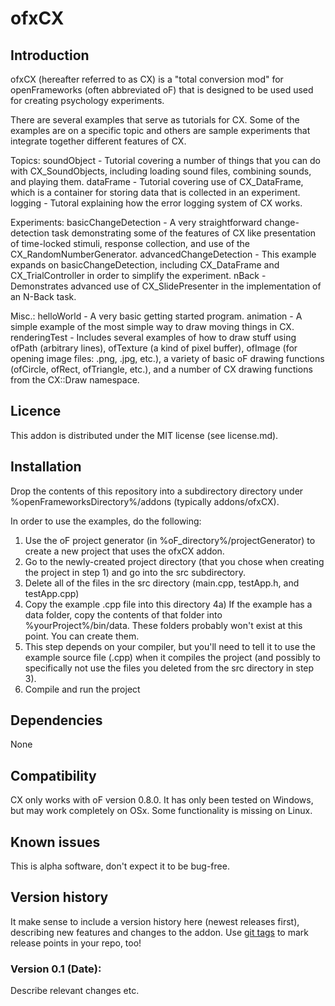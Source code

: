ofxCX
=====================================

Introduction
------------
ofxCX (hereafter referred to as CX) is a "total conversion mod" for openFrameworks (often abbreviated oF) that is designed to be used used for creating psychology experiments.

There are several examples that serve as tutorials for CX. Some of the examples are on a specific topic and others are sample experiments that integrate together different features of CX.

Topics:
soundObject - Tutorial covering a number of things that you can do with CX_SoundObjects, including loading sound files, combining sounds, and playing them.
dataFrame - Tutorial covering use of CX_DataFrame, which is a container for storing data that is collected in an experiment.
logging - Tutoral explaining how the error logging system of CX works.

Experiments:
basicChangeDetection - A very straightforward change-detection task demonstrating some of the features of CX like presentation of time-locked stimuli, response collection, and use of the CX_RandomNumberGenerator.
advancedChangeDetection - This example expands on basicChangeDetection, including CX_DataFrame and CX_TrialController in order to simplify the experiment.
nBack - Demonstrates advanced use of CX_SlidePresenter in the implementation of an N-Back task.

Misc.:
helloWorld - A very basic getting started program.
animation - A simple example of the most simple way to draw moving things in CX.
renderingTest - Includes several examples of how to draw stuff using ofPath (arbitrary lines), ofTexture (a kind of pixel buffer), ofImage (for opening image files: .png, .jpg, etc.), a variety of basic oF drawing functions (ofCircle, ofRect, ofTriangle, etc.), and a number of CX drawing functions from the CX::Draw namespace.

Licence
-------
This addon is distributed under the MIT license (see license.md).

Installation
------------
Drop the contents of this repository into a subdirectory directory under %openFrameworksDirectory%/addons (typically addons/ofxCX).

In order to use the examples, do the following:
1) Use the oF project generator (in %oF_directory%/projectGenerator) to create a new project that uses the ofxCX addon.
2) Go to the newly-created project directory (that you chose when creating the project in step 1) and go into the src subdirectory. 
3) Delete all of the files in the src directory (main.cpp, testApp.h, and testApp.cpp)
4) Copy the example .cpp file into this directory
4a) If the example has a data folder, copy the contents of that folder into %yourProject%/bin/data. These folders probably won't exist at this point. You can create them.
5) This step depends on your compiler, but you'll need to tell it to use the example source file (.cpp) when it compiles the project (and possibly to specifically not use the files you deleted from the src directory in step 3).
6) Compile and run the project

Dependencies
------------
None

Compatibility
------------
CX only works with oF version 0.8.0. It has only been tested on Windows, but may work completely on OSx. Some functionality is missing on Linux.

Known issues
------------
This is alpha software, don't expect it to be bug-free.

Version history
------------
It make sense to include a version history here (newest releases first), describing new features and changes to the addon. Use [git tags](http://learn.github.com/p/tagging.html) to mark release points in your repo, too!

### Version 0.1 (Date):
Describe relevant changes etc.


